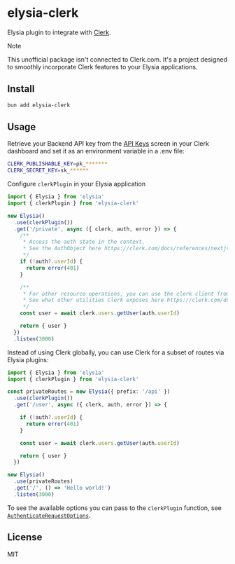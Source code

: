 # elysia-clerk

Elysia plugin to integrate with [Clerk](https://clerk.com/).

> [!NOTE]
> This unofficial package isn't connected to Clerk.com. It's a project designed to smoothly incorporate Clerk features to your Elysia applications.

## Install

```bash
bun add elysia-clerk
```

## Usage

Retrieve your Backend API key from the [API Keys](https://dashboard.clerk.com/last-active?path=api-keys) screen in your Clerk dashboard and set it as an environment variable in a .env file:

```sh
CLERK_PUBLISHABLE_KEY=pk_*******
CLERK_SECRET_KEY=sk_******
```

Configure `clerkPlugin` in your Elysia application

```ts
import { Elysia } from 'elysia'
import { clerkPlugin } from 'elysia-clerk'

new Elysia()
  .use(clerkPlugin())
  .get('/private', async ({ clerk, auth, error }) => {
    /**
     * Access the auth state in the context.
     * See the AuthObject here https://clerk.com/docs/references/nextjs/auth-object#auth-object
     */
    if (!auth?.userId) {
      return error(401)
    }

    /**
     * For other resource operations, you can use the clerk client from the context.
     * See what other utilities Clerk exposes here https://clerk.com/docs/references/backend/overview
     */
    const user = await clerk.users.getUser(auth.userId)

    return { user }
  })
  .listen(3000)
```

Instead of using Clerk globally, you can use Clerk for a subset of routes via Elysia plugins:

```ts
import { Elysia } from 'elysia'
import { clerkPlugin } from 'elysia-clerk'

const privateRoutes = new Elysia({ prefix: '/api' })
  .use(clerkPlugin())
  .get('/user', async ({ clerk, auth, error }) => {

    if (!auth?.userId) {
      return error(401)
    }

    const user = await clerk.users.getUser(auth.userId)

    return { user }
  })

new Elysia()
  .use(privateRoutes)
  .get('/', () => 'Hello world!')
  .listen(3000)
```

To see the available options you can pass to the `clerkPlugin` function, see [`AuthenticateRequestOptions`](https://clerk.com/docs/references/backend/authenticate-request#authenticate-request-options).

## License

MIT
